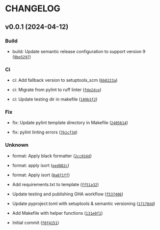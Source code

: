 # CHANGELOG



## v0.0.1 (2024-04-12)

### Build

* build: Update semantic release configuration to support version 9 ([`9be5297`](https://github.com/AH-Merii/click-app/commit/9be5297fc215c3f5e50317e72127bce86aed33be))

### Ci

* ci: Add fallback version to setuptools_scm ([`6b0223a`](https://github.com/AH-Merii/click-app/commit/6b0223ac38a89a5690b27c5a84ec8cad1b5efe81))

* ci: Migrate from pylint to ruff linter ([`fde2dce`](https://github.com/AH-Merii/click-app/commit/fde2dceb50a1992f72ad43005c2769d897bfb871))

* ci: Update testing dir in makefile ([`189b3f2`](https://github.com/AH-Merii/click-app/commit/189b3f272aa4e9528464c6b044f210bd157b90cc))

### Fix

* fix: Update pylint template directory in Makefile ([`2405614`](https://github.com/AH-Merii/click-app/commit/240561400f022ae140a05b930ee7af1ca79be235))

* fix: pylint linting errors ([`7b1cf34`](https://github.com/AH-Merii/click-app/commit/7b1cf348971e5e1c1dd2e7697e6d3cf36c5721cd))

### Unknown

* format: Apply black formatter ([`2cc016d`](https://github.com/AH-Merii/click-app/commit/2cc016d4033d9f30d57ff8bdb1edcf29d86d0dbf))

* format: apply isort ([`eed882c`](https://github.com/AH-Merii/click-app/commit/eed882c7d77df997ba7091d95af460fa46a50254))

* format: Apply isort ([`0a871ff`](https://github.com/AH-Merii/click-app/commit/0a871ffc0a63386fdeb9cd8a83f7d710980dc6c3))

* Add requirements.txt to template ([`ff51a32`](https://github.com/AH-Merii/click-app/commit/ff51a32c192e9b6a9ed230d6b9234d6484485522))

* Update testing and publishing GHA workflow ([`f537406`](https://github.com/AH-Merii/click-app/commit/f5374063587395d9be48bfd22ef3ace3b0ddba70))

* Update pyproject.toml with setuptools &amp; semantic versioning ([`17170dd`](https://github.com/AH-Merii/click-app/commit/17170dd7b94c8b9b30547c623dfd39a6cbf089be))

* Add Makefile with helper functions ([`131e0f1`](https://github.com/AH-Merii/click-app/commit/131e0f1329210b7e7619a072518c9ba676970b89))

* Initial commit ([`f0f4151`](https://github.com/AH-Merii/click-app/commit/f0f4151d6de3967dd1186f85f7f3d2e29fc02f95))
